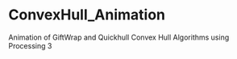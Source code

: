 # ConvexHull_Animation
Animation of GiftWrap and Quickhull Convex Hull Algorithms using Processing 3
